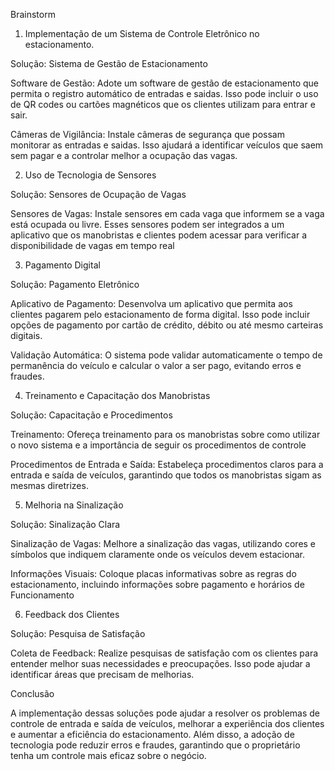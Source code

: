 Brainstorm

1. Implementação de um Sistema de Controle Eletrônico no estacionamento.

Solução: Sistema de Gestão de Estacionamento

Software de Gestão: Adote um software de gestão de estacionamento que permita o registro automático de entradas e saidas. Isso pode incluir o uso de QR codes ou cartões magnéticos que os clientes utilizam para entrar e sair.

Câmeras de Vigilância: Instale câmeras de segurança que possam monitorar as entradas e saidas. Isso ajudará a identificar veículos que saem sem pagar e a controlar melhor a ocupação das vagas.

2. Uso de Tecnologia de Sensores

Solução: Sensores de Ocupação de Vagas

Sensores de Vagas: Instale sensores em cada vaga que informem se a vaga está ocupada ou livre. Esses sensores podem ser integrados a um aplicativo que os manobristas e clientes podem acessar para verificar a disponibilidade de vagas em tempo real

3. Pagamento Digital

Solução: Pagamento Eletrônico

Aplicativo de Pagamento: Desenvolva um aplicativo que permita aos clientes pagarem pelo estacionamento de forma digital. Isso pode incluir opções de pagamento por cartão de crédito, débito ou até mesmo carteiras digitais.

Validação Automática: O sistema pode validar automaticamente o tempo de permanência do veículo e calcular o valor a ser pago, evitando erros e fraudes.

4. Treinamento e Capacitação dos Manobristas

Solução: Capacitação e Procedimentos

Treinamento: Ofereça treinamento para os manobristas sobre como utilizar o novo sistema e a importância de seguir os procedimentos de controle

Procedimentos de Entrada e Saída: Estabeleça procedimentos claros para a entrada e saída de veículos, garantindo que todos os manobristas sigam as mesmas diretrizes.

5. Melhoria na Sinalização

Solução: Sinalização Clara

Sinalização de Vagas: Melhore a sinalização das vagas, utilizando cores e símbolos que indiquem claramente onde os veículos devem estacionar.

Informações Visuais: Coloque placas informativas sobre as regras do estacionamento, incluindo informações sobre pagamento e horários de Funcionamento

6. Feedback dos Clientes

Solução: Pesquisa de Satisfação

Coleta de Feedback: Realize pesquisas de satisfação com os clientes para entender melhor suas necessidades e preocupações. Isso pode ajudar a identificar áreas que precisam de melhorias.

Conclusão

A implementação dessas soluções pode ajudar a resolver os problemas de controle de entrada e saída de veículos, melhorar a experiência dos clientes e aumentar a eficiência do estacionamento. Além disso, a adoção de tecnologia pode reduzir erros e fraudes, garantindo que o proprietário tenha um controle mais eficaz sobre o negócio.
